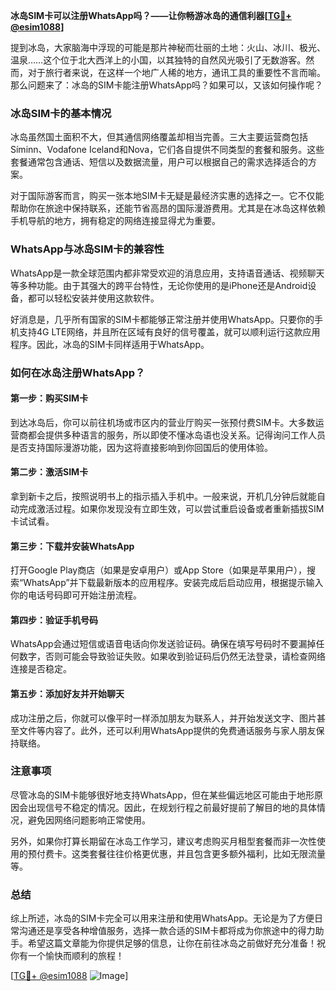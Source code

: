 **冰岛SIM卡可以注册WhatsApp吗？——让你畅游冰岛的通信利器[[TG💪+ @esim1088](https://t.me/s/esim1088)]**

提到冰岛，大家脑海中浮现的可能是那片神秘而壮丽的土地：火山、冰川、极光、温泉……这个位于北大西洋上的小国，以其独特的自然风光吸引了无数游客。然而，对于旅行者来说，在这样一个地广人稀的地方，通讯工具的重要性不言而喻。那么问题来了：冰岛的SIM卡能注册WhatsApp吗？如果可以，又该如何操作呢？

### 冰岛SIM卡的基本情况

冰岛虽然国土面积不大，但其通信网络覆盖却相当完善。三大主要运营商包括Síminn、Vodafone Iceland和Nova，它们各自提供不同类型的套餐和服务。这些套餐通常包含通话、短信以及数据流量，用户可以根据自己的需求选择适合的方案。

对于国际游客而言，购买一张本地SIM卡无疑是最经济实惠的选择之一。它不仅能帮助你在旅途中保持联系，还能节省高昂的国际漫游费用。尤其是在冰岛这样依赖手机导航的地方，拥有稳定的网络连接显得尤为重要。

### WhatsApp与冰岛SIM卡的兼容性

WhatsApp是一款全球范围内都非常受欢迎的消息应用，支持语音通话、视频聊天等多种功能。由于其强大的跨平台特性，无论你使用的是iPhone还是Android设备，都可以轻松安装并使用这款软件。

好消息是，几乎所有国家的SIM卡都能够正常注册并使用WhatsApp。只要你的手机支持4G LTE网络，并且所在区域有良好的信号覆盖，就可以顺利运行这款应用程序。因此，冰岛的SIM卡同样适用于WhatsApp。

### 如何在冰岛注册WhatsApp？

#### 第一步：购买SIM卡

到达冰岛后，你可以前往机场或市区内的营业厅购买一张预付费SIM卡。大多数运营商都会提供多种语言的服务，所以即使不懂冰岛语也没关系。记得询问工作人员是否支持国际漫游功能，因为这将直接影响到你回国后的使用体验。

#### 第二步：激活SIM卡

拿到新卡之后，按照说明书上的指示插入手机中。一般来说，开机几分钟后就能自动完成激活过程。如果你发现没有立即生效，可以尝试重启设备或者重新插拔SIM卡试试看。

#### 第三步：下载并安装WhatsApp

打开Google Play商店（如果是安卓用户）或App Store（如果是苹果用户），搜索“WhatsApp”并下载最新版本的应用程序。安装完成后启动应用，根据提示输入你的电话号码即可开始注册流程。

#### 第四步：验证手机号码

WhatsApp会通过短信或语音电话向你发送验证码。确保在填写号码时不要漏掉任何数字，否则可能会导致验证失败。如果收到验证码后仍然无法登录，请检查网络连接是否稳定。

#### 第五步：添加好友并开始聊天

成功注册之后，你就可以像平时一样添加朋友为联系人，并开始发送文字、图片甚至文件等内容了。此外，还可以利用WhatsApp提供的免费通话服务与家人朋友保持联络。

### 注意事项

尽管冰岛的SIM卡能够很好地支持WhatsApp，但在某些偏远地区可能由于地形原因会出现信号不稳定的情况。因此，在规划行程之前最好提前了解目的地的具体情况，避免因网络问题影响正常使用。

另外，如果你打算长期留在冰岛工作学习，建议考虑购买月租型套餐而非一次性使用的预付费卡。这类套餐往往价格更优惠，并且包含更多额外福利，比如无限流量等。

### 总结

综上所述，冰岛的SIM卡完全可以用来注册和使用WhatsApp。无论是为了方便日常沟通还是享受各种增值服务，选择一款合适的SIM卡都将成为你旅途中的得力助手。希望这篇文章能为你提供足够的信息，让你在前往冰岛之前做好充分准备！祝你有一个愉快而顺利的旅程！

[[TG💪+ @esim1088](https://t.me/s/esim1088) ![Image](https://i.postimg.cc/4NQfJmqS/Snipaste-2025-05-13-00-14-12.png)]